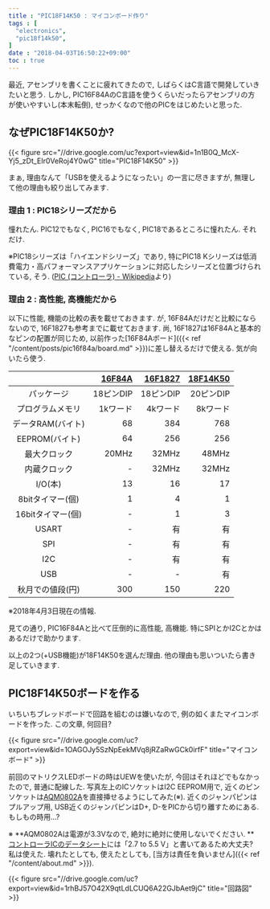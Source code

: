 ```yaml
---
title : "PIC18F14K50 : マイコンボード作り"
tags : [
  "electronics",
  "pic18f14k50",
]
date : "2018-04-03T16:50:22+09:00"
toc : true
---
```


最近, アセンブリを書くことに疲れてきたので, 
しばらくはC言語で開発していきたいと思う. 
しかし, PIC16F84AのC言語を使うくらいだったらアセンブリの方が使いやすいし(本末転倒), 
せっかくなので他のPICをはじめたいと思った. 

<!--more-->

## なぜPIC18F14K50か?

{{< figure src="//drive.google.com/uc?export=view&id=1n1B0Q_McX-Yj5_zDt_EIr0VeRoj4Y0wG" title="PIC18F14K50" >}}

まぁ, 理由なんて「USBを使えるようになったい」の一言に尽きますが, 無理して他の理由も絞り出してみます.   

### 理由 1 : PIC18シリーズだから

憧れたん. PIC12でもなく, PIC16でもなく, PIC18であるところに憧れたん. それだけ.   

※PIC18シリーズは「ハイエンドシリーズ」であり, 
特にPIC18 Kシリーズは低消費電力・高パフォーマンスアプリケーションに対応したシリーズと位置づけられている, 
そう. ([PIC (コントローラ) - Wikipedia](https://ja.wikipedia.org/wiki/PIC_(%E3%82%B3%E3%83%B3%E3%83%88%E3%83%AD%E3%83%BC%E3%83%A9)#8bit_PIC%E3%82%B7%E3%83%AA%E3%83%BC%E3%82%BA%EF%BC%88%E3%83%87%E3%83%BC%E3%82%BF%E3%83%A1%E3%83%A2%E3%83%AA%E3%81%8C8%E3%83%93%E3%83%83%E3%83%88%E5%B9%85%EF%BC%89)より)

### 理由 2 : 高性能, 高機能だから

以下に性能, 機能の比較の表を載せておきます. 
が, 16F84Aだけだと比較にならないので, 16F1827も参考までに載せておきます. 
尚, 16F1827は16F84Aと基本的なピンの配置が同じため, 
以前作った[16F84Aボード]({{< ref "/content/posts/pic16f84a/board.md" >}})に差し替えるだけで使える. 
気が向いたら使う. 

|  | [16F84A](http://akizukidenshi.com/catalog/g/gI-00097/) | [16F1827](http://akizukidenshi.com/catalog/g/gI-04430/) | [18F14K50](http://akizukidenshi.com/catalog/g/gI-03031/) |
|:-:|--:|--:|--:|
| パッケージ | 18ピンDIP | 18ピンDIP | 20ピンDIP |
| プログラムメモリ | 1kワード | 4kワード | 8kワード |
| データRAM(バイト) | 68 | 384 | 768 |
| EEPROM(バイト) | 64 | 256 | 256 |
| 最大クロック | 20MHz | 32MHz | 48MHz |
| 内蔵クロック | - | 32MHz | 32MHz |
| I/O(本) | 13 | 16 | 17 |
| 8bitタイマー(個) | 1 | 4 | 1 |
| 16bitタイマー(個) | - | 1 | 3 |
| USART | - | 有 | 有 |
| SPI | - | 有 | 有 |
| I2C | - | 有 | 有 |
| USB | - | - | 有 |
| 秋月での値段(円) | 300 | 150 | 220 |

※2018年4月3日現在の情報. 

見ての通り, PIC16F84Aと比べて圧倒的に高性能, 高機能. 
特にSPIとかI2Cとかはあるだけで助かります. 

以上の2つ(+USB機能)が18F14K50を選んだ理由. 
他の理由も思いついたら書き足していきます. 

## PIC18F14K50ボードを作る

いちいちブレッドボードで回路を組むのは嫌いなので, 
例の如くまたマイコンボードを作った. この文章, 何回目?

{{< figure src="//drive.google.com/uc?export=view&id=1OAGOJy5SzNpEekMVq8jRZaRwGCk0irfF" title="マイコンボード" >}}

前回のマトリクスLEDボードの時はUEWを使いたが, 
今回はそれほどでもなかったので, 普通に配線した. 
写真左上のICソケットはI2C EEPROM用で, 
近くのピンソケットは[AQM0802A](http://akizukidenshi.com/catalog/g/gP-06669/)を直接挿せるようにしてみた(※). 
近くのジャンパピンはプルアップ用, 
USB近くのジャンパピンはD+, D-をPICから切り離すためにある. 
もしもの時用...?

※ **AQM0802Aは電源が3.3Vなので, 絶対に絶対に使用しないでください. **
[コントローラICのデータシート](http://akizukidenshi.com/download/ds/sitronix/st7032.pdf)には「2.7 to 5.5 V」と書いてあるため大丈夫? 
私は使えた. 
壊れたとしても, 
使えたとしても, 
[当方は責任を負いません]({{< ref "/content/about.md" >}}).   

{{< figure src="//drive.google.com/uc?export=view&id=1rhBJ57O42X9qtLdLCUQ6A22GJbAet9jC" title="回路図" >}}
